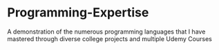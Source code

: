# Programming-Expertise
A demonstration of the numerous programming languages that I have mastered through diverse college projects and multiple Udemy Courses
